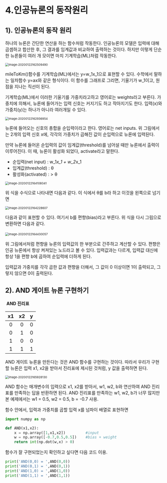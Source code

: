 # 4.인공뉴론의 동작원리

## 1).  인공뉴론의 동작 원리

  하나의 뉴론은 간단한 연산을 하는 함수처럼 작동한다. 인공뉴론의 모델은 입력에 대해 곱셈하고 합산한 후, 그 결과를 임계값과 비교하여 출력하는 것이다. 하지만 이렇게 단순한 뉴론들이 여러 개 모이면 마치 기계학습(ML)처럼 작동한다.



<img src="C:\Users\user\AppData\Roaming\Typora\typora-user-images\image-20200122162509490.png" alt="image-20200122162509490" style="zoom: 67%;" />

  

  mileToKm()함수를 기계학습(ML)에서는 y=w_1x_1으로 표현할 수 있다. 수학에서 말하는 일차함수 y=ax와 같은 형식이다. 이 함수를 그래프로 그리면, 기울기가 w_1이고, 원점을 지나는 직선이 된다. 

  기계학습(ML)에서 이러한 기울기를 가중치라고하고 영어로는 weights라고 부른다. 가중치에 의해서, 뉴론에 들어가는 입력 신호는 커지기도 하고 작아지기도 한다. 입력(x)와 가중치(y)는 하나가 아니라 여러개일 수 있다. 





<img src="C:\Users\user\AppData\Roaming\Typora\typora-user-images\image-20200122162936954.png" alt="image-20200122162936954" style="zoom:67%;" />



  뉴론에 들어오는 신호의 총합을 순입력이라고 한다. 영어로는 net inputs. 위 그림에서는 2개의 입력 신호 x에, 각각의 가중치가 곱해진 값이 순입력으로 뉴론에 입력된다. 

  만약 뉴론에 들어온 순입력의 값이 임계값(threshold)를 넘어설 때만 뉴론에서 출력이 이루어진다. 이 때, 뉴론이 활성화 되었다, activate라고 말한다. 

- 순입력(net input) : w_1*x_1 + w_2*x_1
- 입계값(threshold) : θ
- 활성화(activated) : > θ

<img src="C:\Users\user\AppData\Roaming\Typora\typora-user-images\image-20200122164108041.png" alt="image-20200122164108041" style="zoom:67%;" />

  위 식을 수식으로 나타내면 다음과 같다. 이 식에서 θ를 b라 하고 이것을 왼쪽으로 넘기면

<img src="C:\Users\user\AppData\Roaming\Typora\typora-user-images\image-20200122164228607.png" alt="image-20200122164228607" style="zoom:67%;" />

  다음과 같이 표현할 수 있다. 여기서 b를 편향(bias)라고 부른다. 위 식을 다시 그림으로 변환하면 다음과 같다.

​                               <img src="C:\Users\user\AppData\Roaming\Typora\typora-user-images\image-20200122164430057.png" alt="image-20200122164430057" style="zoom: 67%;" />

  

  위 그림에서처럼 편향을 뉴론의 입력값의 한 부분으로 간주하고 계산할 수 있다. 편향은 인공 뉴론에서 항상 켜져있는 노드라고 볼 수 있다. 입력값과는 다르게, 입력값 대신에 항상 1을 편향 b에 곱하여 순입력에 더하게 된다. 

  입력값과 가중치를 각각 곱한 값과 편향을 더해서, 그 값이 0 이상이면 1이 출력되고, 그렇지 않으면 0이 출력된다. 



## 2). AND 게이트 뉴론 구현하기

​                                                              **AND 진리표**

|  x1  |  x2  |  y   |
| :--: | :--: | :--: |
|  0   |  0   |  0   |
|  0   |  1   |  0   |
|  1   |  0   |  0   |
|  1   |  1   |  1   |



  AND 게이트 뉴론을 만든다는 것은 AND 함수를 구현하는 것이다. 따라서 우리가 구현할 뉴론은 입력 x1, x2을 받아서 진리표에 제시된 것처럼, y 값을 출력하면 된다. 

<img src="C:\Users\user\AppData\Roaming\Typora\typora-user-images\image-20200122165928130.png" alt="image-20200122165928130" style="zoom:67%;" />

AND 함수는 매개변수의 입력으로 x1, x2를 받아서, w1, w2, b와 연산하여 AND 진리표를 만족하는 답을 반환하면 된다.  AND 진리표를 만족하는 w1, w2, b가 너무 많지만 본 예제에서는 w1 = 0.5, w2 = 0.5, b = -0.7 사용.

함수 안에서, 입력과 가중치를 곱할 입력 x를 넘파이 배열로 표현하면

```python
import numpy as np

def AND(x1,x2):
    x = np.array([1,x1,x2])         #input
    w = np.array([-0.7,0.5,0.5])    #bias + weight
    return int(np.dot(w,x) > 0)
```

함수가 잘 구현되었는지 확인하고 싶다면 다음 코드 이용.

```python
print('AND(0,0) = ',AND(0,0))
print('AND(0,1) = ',AND(0,1))
print('AND(1,0) = ',AND(1,0))
print('AND(1,1) = ',AND(1,1))
```

